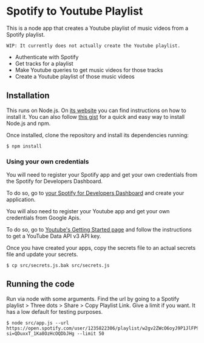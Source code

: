 # Spotify to Youtube Playlist

This is a node app that creates a Youtube playlist of music videos from a Spotify playlist.

`WIP: It currently does not actually create the Youtube playlist.`

* Authenticate with Spotify
* Get tracks for a playlist
* Make Youtube queries to get music videos for those tracks
* Create a Youtube playlist of those music videos

## Installation

This runs on Node.js. On [its website](http://www.nodejs.org/download/) you can find instructions on how to install it. You can also follow [this gist](https://gist.github.com/isaacs/579814) for a quick and easy way to install Node.js and npm.

Once installed, clone the repository and install its dependencies running:

    $ npm install

### Using your own credentials
You will need to register your Spotify app and get your own credentials from the Spotify for Developers Dashboard.

To do so, go to [your Spotify for Developers Dashboard](https://beta.developer.spotify.com/dashboard) and create your application.

You will also need to register your Youtube app and get your own credentials from Google Apis.

To do so, go to [Youtube's Getting Started page](https://developers.google.com/youtube/v3/getting-started) and follow the instructions to get a YouTube Data API v3 API key.

Once you have created your apps, copy the secrets file to an actual secrets file and update your secrets.

    $ cp src/secrets.js.bak src/secrets.js

## Running the code
Run via node with some arguments.
Find the url by going to a Spotify playlist > Three dots > Share > Copy Playlist Link.
Give a limit if you want. It has a low default for testing purposes.

    $ node src/app.js --url https://open.spotify.com/user/1235822306/playlist/w2gv2ZWcO6oyJ9P1JlFP9U?si=QDuxxT_1Ka8OzHcOQDbJHg --limit 50
